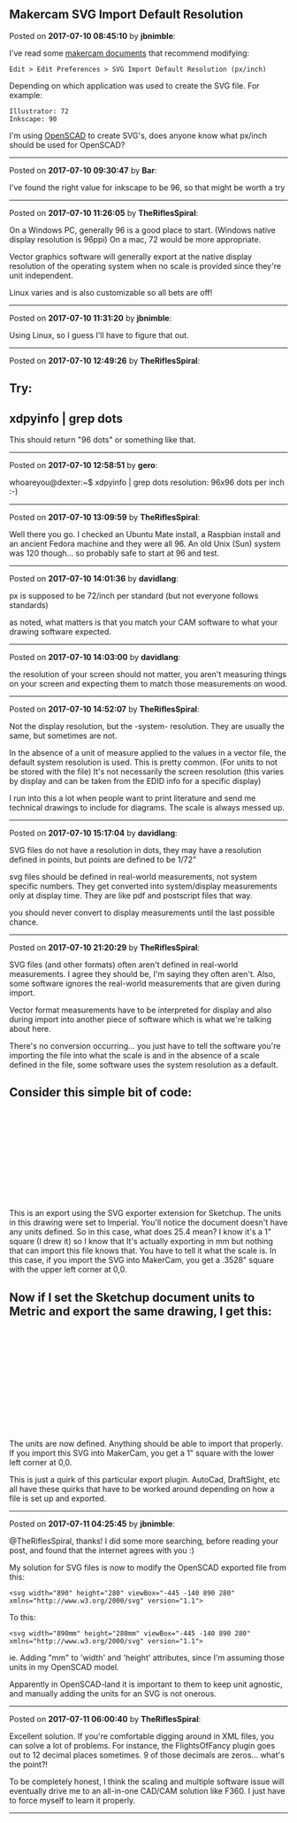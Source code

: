 ## Makercam SVG Import Default Resolution
Posted on **2017-07-10 08:45:10** by **jbnimble**:

I've read some [makercam documents](https://www.shapeoko.com/wiki/index.php/MakerCAM) that recommend modifying:
```
Edit > Edit Preferences > SVG Import Default Resolution (px/inch)
```
Depending on which application was used to create the SVG file. For example:
```
Illustrator: 72
Inkscape: 90
```
I'm using [OpenSCAD](http://www.openscad.org/) to create SVG's, does anyone know what px/inch should be used for OpenSCAD?

---

Posted on **2017-07-10 09:30:47** by **Bar**:

I've found the right value for inkscape to be 96, so that might be worth a try

---

Posted on **2017-07-10 11:26:05** by **TheRiflesSpiral**:

On a Windows PC, generally 96 is a good place to start. (Windows native display resolution is 96ppi) On a mac, 72 would be more appropriate.

Vector graphics software will generally export at the native display resolution of the operating system when no scale is provided since they're unit independent.

Linux varies and is also customizable so all bets are off!

---

Posted on **2017-07-10 11:31:20** by **jbnimble**:

Using Linux, so I guess I'll have to figure that out.

---

Posted on **2017-07-10 12:49:26** by **TheRiflesSpiral**:

Try:
---
xdpyinfo | grep dots
---

This should return "96 dots" or something like that.

---

Posted on **2017-07-10 12:58:51** by **gero**:

whoareyou@dexter:~$ xdpyinfo | grep dots
  resolution:    96x96 dots per inch :-)

---

Posted on **2017-07-10 13:09:59** by **TheRiflesSpiral**:

Well there you go. I checked an Ubuntu Mate install, a Raspbian install and an ancient Fedora machine and they were all 96. An old Unix (Sun) system was 120 though... so probably safe to start at 96 and test.

---

Posted on **2017-07-10 14:01:36** by **davidlang**:

px is supposed to be 72/inch per standard (but not everyone follows standards)

as noted, what matters is that you match your CAM software to what your drawing software expected.

---

Posted on **2017-07-10 14:03:00** by **davidlang**:

the resolution of your screen should not matter, you aren't measuring things on your screen and expecting them to match those measurements on wood.

---

Posted on **2017-07-10 14:52:07** by **TheRiflesSpiral**:

Not the display resolution, but the -system- resolution. They are usually the same, but sometimes are not.

In the absence of a unit of measure applied to the values in a vector file, the default system resolution is used. This is pretty common. (For units to not be stored with the file) It's not necessarily the screen resolution (this varies by display and can be taken from the EDID info for a specific display)

I run into this a lot when people want to print literature and send me technical drawings to include for diagrams. The scale is always messed up.

---

Posted on **2017-07-10 15:17:04** by **davidlang**:

SVG files do not have a resolution in dots, they may have a resolution defined in points, but points are defined to be 1/72"

svg files should be defined in real-world measurements, not system specific numbers. They get converted into system/display measurements only at display time. They are like pdf and postscript files that way.

you should never convert to display measurements until the last possible chance.

---

Posted on **2017-07-10 21:20:29** by **TheRiflesSpiral**:

SVG files (and other formats) often aren't defined in real-world measurements. I agree they should be, I'm saying they often aren't. Also, some software ignores the real-world measurements that are given during import.

Vector format measurements have to be interpreted for display and also during import into another piece of software which is what we're talking about here.

There's no conversion occurring... you just have to tell the software you're importing the file into what the scale is and in the absence of a scale defined in the file, some software uses the system resolution as a default.

Consider this simple bit of code:
---
<svg xmlns="http://www.w3.org/2000/svg" version="1.1"
 xmlns:xlink="http://www.w3.org/1999/xlink">
<desc>Output from Flights of Ideas SVG Sketchup Plugin</desc>

  <path id="face0-cut"
 style="fill:none;stroke:#0000FF;stroke-width:1;stroke-miterlimit:4;str oke-dasharray:none;stroke-linejoin:round;stroke-linecap:round"
        d="M 0.0,0.0 L 0.0,25.4 L 25.4,25.4 L 25.4,0.0 L 0.0,0.0 "
  />
---
This is an export using the SVG exporter extension  for Sketchup. The units in this drawing were set to Imperial. You'll notice the document doesn't have any units defined. So in this case, what does 25.4 mean? I know it's a 1" square (I drew it) so I know that It's actually exporting in mm but nothing that can import this file knows that. You have to tell it what the scale is. In this case, if you import the SVG into MakerCam, you get a .3528" square with the upper left corner at 0,0.

Now if I set the Sketchup document units to Metric and export the same drawing, I get this:
---
<svg width="45.4mm" height="45.4mm"
 viewBox="0 0 45.4 45.4"
 xmlns="http://www.w3.org/2000/svg" version="1.1"
 xmlns:xlink="http://www.w3.org/1999/xlink">
<desc>Output from Flights of Ideas SVG Sketchup Plugin</desc>

  <path id="face0-cut"
 style="fill:none;stroke:#0000FF;stroke-width:1;stroke-miterlimit:4;str oke-dasharray:none;stroke-linejoin:round;stroke-linecap:round"
        d="M 0.0,0.0 L 0.0,25.4 L 25.4,25.4 L 25.4,0.0 L 0.0,0.0 "
  />
---
The units are now defined. Anything should be able to import that properly. If you import this SVG into MakerCam, you get a 1" square with the lower left corner at 0,0.

This is just a quirk of this particular export plugin. AutoCad, DraftSight, etc all have these quirks that have to be worked around depending on how a file is set up and exported.

---

Posted on **2017-07-11 04:25:45** by **jbnimble**:

@TheRiflesSpiral, thanks! I did some more searching, before reading your post, and found that the internet agrees with you :)

My solution for SVG files is now to modify the OpenSCAD exported file from this:
```
<svg width="890" height="280" viewBox="-445 -140 890 280" xmlns="http://www.w3.org/2000/svg" version="1.1">

```
To this:
```
<svg width="890mm" height="280mm" viewBox="-445 -140 890 280" xmlns="http://www.w3.org/2000/svg" version="1.1">

```
ie. Adding "mm" to 'width' and 'height' attributes, since I'm assuming those units in my OpenSCAD model. 

Apparently in OpenSCAD-land it is important to them to keep unit agnostic, and manually adding the units for an SVG is not onerous.

---

Posted on **2017-07-11 06:00:40** by **TheRiflesSpiral**:

Excellent solution. If you're comfortable digging around in XML files, you can solve a lot of problems. For instance, the FlightsOfFancy plugin goes out to 12 decimal places sometimes. 9 of those decimals are zeros... what's the point?!

To be completely honest, I think the scaling and multiple software issue will eventually drive me to an all-in-one CAD/CAM solution like F360. I just have to force myself to learn it properly.

---

